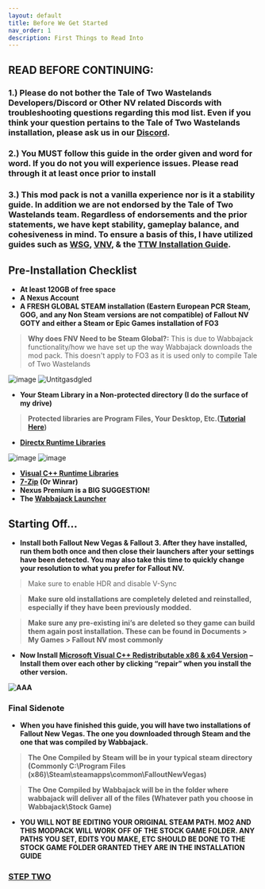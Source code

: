 ```yaml
---
layout: default
title: Before We Get Started
nav_order: 1
description: First Things to Read Into
---
```


## **READ BEFORE CONTINUING:** 
### **1.) Please do not bother the Tale of Two Wastelands Developers/Discord or Other NV related Discords with troubleshooting questions regarding this mod list. Even if you think your question pertains to the Tale of Two Wastelands installation, please ask us in our [Discord](https://discord.gg/43EhRjU).**

### **2.) You MUST follow this guide in the order given and word for word. If you do not you will experience issues. Please read through it at least once prior to install**

### **3.) This mod pack is not a vanilla experience nor is it a stability guide. In addition we are not endorsed by the Tale of Two Wastelands team. Regardless of endorsements and the prior statements, we have kept stability, gameplay balance, and cohesiveness in mind. To ensure a basis of this, I have utilized guides such as [WSG](https://wastelandsurvivalguide.com), [VNV](https://vivanewvegas.github.io/index.html), & the [TTW Installation Guide](https://thebestoftimes.github.io/index.html)**.

## **Pre-Installation Checklist**
- **At least 120GB of free space**
- **A Nexus Account**
- **A FRESH GLOBAL STEAM installation (Eastern European PCR Steam, GOG, and any Non Steam versions are not compatible) of Fallout NV GOTY and either a Steam or Epic Games installation of FO3**
> **Why does FNV Need to be Steam Global?:** This is due to Wabbajack functionality/how we have set up the way Wabbajack downloads the mod pack. This doesn't apply to FO3 as it is used only to compile Tale of Two Wastelands

![image](https://user-images.githubusercontent.com/112358568/202561230-179095d7-84be-4b27-b7b6-1f762aacaf99.png)
![Untitgasdgled](https://user-images.githubusercontent.com/112358568/202563727-4250ab9d-0953-4d60-bc75-c01a91fb1d66.png)


- **Your Steam Library in a Non-protected directory (I do the surface of my drive)**
> **Protected libraries are Program Files, Your Desktop, Etc.([Tutorial Here](https://www.howtogeek.com/257472/how-to-painlessly-move-your-steam-library-to-another-folder-or-hard-drive/))**
- **[Directx Runtime Libraries](https://www.microsoft.com/en-us/download/details.aspx?id=8109)**

![image](https://user-images.githubusercontent.com/114360108/200666624-ef7d6d2a-e51a-479a-b972-632dcb011be2.png)
![image](https://user-images.githubusercontent.com/114360108/200666751-d952aea7-2dd8-41b8-b5fe-6657a3a87321.png)

- **[Visual C++ Runtime Libraries](https://docs.microsoft.com/en-US/cpp/windows/latest-supported-vc-redist?view=msvc-170)**
- **[7-Zip](https://www.7-zip.org/) (Or Winrar)**
- **Nexus Premium is a BIG SUGGESTION!**
- **The [Wabbajack Launcher](https://www.wabbajack.org)**

## **Starting Off...**

- **Install both Fallout New Vegas & Fallout 3. After they have installed, run them both once and then close their launchers after your settings have been detected. You may also take this time to quickly change your resolution to what you prefer for Fallout NV.**
> Make sure to enable HDR and disable V-Sync

> **Make sure old installations are completely deleted and reinstalled, especially if they have been previously modded.**

> **Make sure any pre-existing ini’s are deleted  so they game can build them again post installation. These can be found in Documents > My Games > Fallout NV most commonly**

- **Now Install [Microsoft Visual C++ Redistributable x86 & x64 Version](https://docs.microsoft.com/en-US/cpp/windows/latest-supported-vc-redist?view=msvc-170) – Install them over each other by clicking “repair” when you install the other version.**

**![AAA](https://media.discordapp.net/attachments/984100624733962340/1019103684820467802/unknown.png)**

### **Final Sidenote**

- **When you have finished this guide, you will have two installations of Fallout New Vegas. The one you downloaded through Steam and the one that was compiled by Wabbajack.**

> **The One Compiled by Steam will be in your typical steam directory (Commonly C:\Program Files (x86)\Steam\steamapps\common\FalloutNewVegas)**

> **The One Compiled by Wabbajack will be in the folder where wabbajack will deliver all of the files (Whatever path you choose in Wabbajack\Stock Game)**

- **YOU WILL NOT BE EDITING YOUR ORIGINAL STEAM PATH. MO2 AND THIS MODPACK WILL WORK OFF OF THE STOCK GAME FOLDER. ANY PATHS YOU SET, EDITS YOU MAKE, ETC SHOULD BE DONE TO THE STOCK GAME FOLDER GRANTED THEY ARE IN THE INSTALLATION GUIDE**

### [**STEP TWO**](https://github.com/TheMrNewVegas/TTWTrueVegas/wiki/Wabbajack-Setup)


